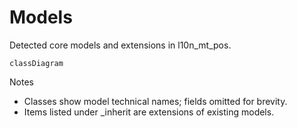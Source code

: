 # Models

Detected core models and extensions in l10n_mt_pos.

```mermaid
classDiagram
```

Notes
- Classes show model technical names; fields omitted for brevity.
- Items listed under _inherit are extensions of existing models.
